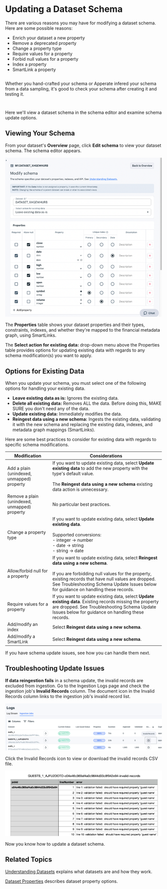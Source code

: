 # Updating a Dataset Schema

There are various reasons you may have for modifying a dataset schema. Here are some possible reasons:

- Enrich your dataset a new property
- Remove a deprecated property
- Change a property type
- Require values for a property
- Forbid null values for a property
- Index a property
- SmartLink a property

``` {note} You can also rename a dataset.
```

Whether you hand-crafted your schema or Apperate infered your schema from a data sampling, it's good to check your schema after creating it and testing it.

``` {warning} Changing the schema of a parent dataset can break or alter its associated views.
```

``` {important} If you update your schema, it's best to update it early.
```

Here we'll view a dataset schema in the schema editor and examine schema update options.

## Viewing Your Schema

From your dataset's **Overview** page, click **Edit schema** to view your dataset schema. The schema editor appears.

![](./updating-a-dataset-schema/modify-schema-page.png)

The **Properties** table shows your dataset properties and their types, constraints, indexes, and whether they're mapped to the financial metadata graph, using SmartLinks.

The **Select action for existing data:** drop-down menu above the Properties table provides options for updating existing data with regards to any schema modification(s) you want to apply.

## Options for Existing Data

When you update your schema, you must select one of the following options for handling your existing data.

- **Leave existing data as is:** Ignores the existing data.
- **Delete all existing data:** Removes ALL the data. Before doing this, MAKE SURE you don't need any of the data. 
- **Update existing data:** Immediately modifies the data.
- **Reingest data using a new schema:** Ingests the existing data, validating it with the new schema and replacing the existing data, indexes, and metadata graph mappings (SmartLinks).

Here are some best practices to consider for existing data with regards to specific schema modifications.

| Modification | Considerations |
| --- | --- |
| Add a plain (unindexed, unmapped) property | If you want to update existing data, select **Update existing data** to add the new property with the type's default value.<br><br>The **Reingest data using a new schema** existing data action is unnecessary. |
| Remove a plain (unindexed, unmapped) property | No particular best practices. |
| Change a property type | If you want to update existing data, select **Update existing data**.<br><br>Supported conversions:<br>- integer &rarr; number<br>- date &rarr; string<br>- string &rarr; date |
| Allow/forbid null for a property | If you want to update existing data, select **Reingest data using a new schema**.<br><br>If you are forbidding null values for the property, existing records that have null values are dropped. See Troubleshooting Schema Update Issues below for guidance on handling these records. |
| Require values for a property | If you want to update existing data, select **Update existing data**. Existing records missing the property are dropped. See Troubleshooting Schema Update Issues below for guidance on handling these records. |
| Add/modify an index | Select **Reingest data using a new schema**. |
| Add/modify a SmartLink | Select **Reingest data using a new schema**. |

If you have schema update issues, see how you can handle them next.

## Troubleshooting Update Issues

**If data reingestion fails** in a schema update, the invalid records are excluded from ingestion. Go to the Ingestion Logs page and check the ingestion job's **Invalid Records** column. The document icon in the Invalid Records column links to the ingestion job's invalid record list.

![invalid-records-1.png](./updating-a-dataset-schema/invalid-records-1.png)

Click the Invalid Records icon to view or download the invalid records CSV file.

![](./updating-a-dataset-schema/invalid-records-csv.png)

Now you know how to update a dataset schema.

## Related Topics

[Understanding Datasets](./understanding-datasets.md) explains what datasets are and how they work.

[Dataset Properties](../reference/dataset-properties.md) describes dataset property options.